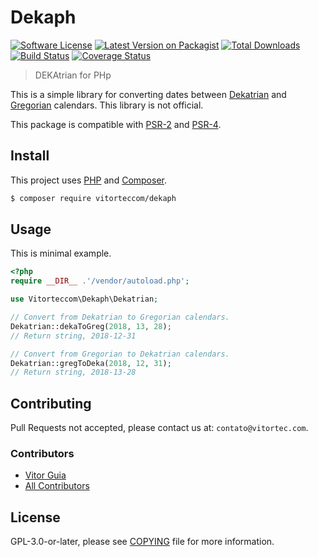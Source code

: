 # Dekaph

[![Software License](https://img.shields.io/github/license/vitorteccom/dekaph.svg)](COPYING)
[![Latest Version on Packagist](https://img.shields.io/packagist/v/vitorteccom/dekaph.svg)](https://packagist.org/packages/vitorteccom/dekaph)
[![Total Downloads](https://img.shields.io/packagist/dt/vitorteccom/dekaph.svg)](https://packagist.org/packages/vitorteccom/dekaph)
[![Build Status](https://travis-ci.com/vitorteccom/dekaph.svg?branch=master)](https://travis-ci.com/vitorteccom/dekaph)
[![Coverage Status](https://coveralls.io/repos/github/vitorteccom/dekaph/badge.svg?branch=master)](https://coveralls.io/github/vitorteccom/dekaph?branch=master)

> DEKAtrian for PHp

This is a simple library for converting dates between [Dekatrian](https://www.facebook.com/dekatrian/) and [Gregorian](https://en.wikipedia.org/wiki/Adoption_of_the_Gregorian_calendar) calendars. This library is not official.

This package is compatible with [PSR-2](https://github.com/php-fig/fig-standards/blob/master/accepted/PSR-2-coding-style-guide.md) and [PSR-4](https://github.com/php-fig/fig-standards/blob/master/accepted/PSR-4-autoloader.md).

## Install

This project uses [PHP](https://php.net) and [Composer](https://getcomposer.org).

```bash
$ composer require vitorteccom/dekaph
```

## Usage

This is minimal example.

```php
<?php
require __DIR__ .'/vendor/autoload.php';

use Vitorteccom\Dekaph\Dekatrian;

// Convert from Dekatrian to Gregorian calendars.
Dekatrian::dekaToGreg(2018, 13, 28);
// Return string, 2018-12-31

// Convert from Gregorian to Dekatrian calendars.
Dekatrian::gregToDeka(2018, 12, 31);
// Return string, 2018-13-28
```

## Contributing

Pull Requests not accepted, please contact us at: `contato@vitortec.com`.

### Contributors

- [Vitor Guia](https://github.com/vitoranguia)
- [All Contributors](https://github.com/vitorteccom/dekaph/contributors)

## License

GPL-3.0-or-later, please see [COPYING](COPYING) file for more information.
